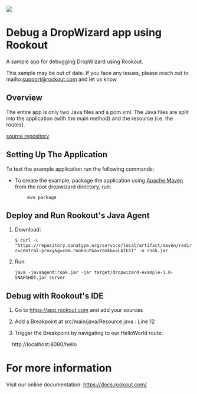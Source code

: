 [<img src="https://img.shields.io/travis/playframework/play-java-starter-example.svg"/>](https://travis-ci.org/playframework/play-java-starter-example)

# Debug a DropWizard app using Rookout

A sample app for debugging DropWizard using Rookout.

This sample may be out of date. If you face any issues, please reach out to mailto:support@rookout.com and let us know.

## Overview

The entire app is only two Java files and a pom.xml. The Java files are split into the application (with the main method) and the resource (i.e. the routes).

[source repository](https://github.com/pgr0ss/dropwizard-example)
## Setting Up The Application

To test the example application run the following commands:

* To create the example, package the application using [Apache Maven](https://maven.apache.org/) from the root dropwizard directory, run:
```
        mvn package
```

## Deploy and Run Rookout's Java Agent

1.  Download:

    ```
    $ curl -L "https://repository.sonatype.org/service/local/artifact/maven/redirect?r=central-proxy&g=com.rookout&a=rook&v=LATEST" -o rook.jar
    ```

1. Run:

    ```
    java -javaagent:rook.jar -jar target/dropwizard-example-1.0-SNAPSHOT.jar server
    ```

## Debug with Rookout's IDE
1. Go to https://app.rookout.com and add your sources

1. Add a Breakpoint at src/main/java/Resource.java : Line 12

1. Trigger the Breakpoint by navigating to our HelloWorld route:

    http://localhost:8080/hello
    
# For more information
Visit our online documentation: https://docs.rookout.com/
